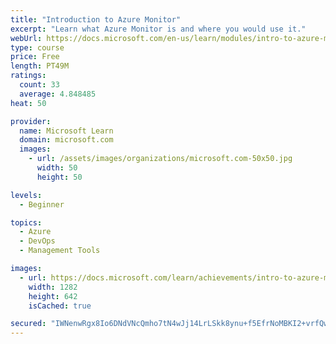 ```yaml
---
title: "Introduction to Azure Monitor"
excerpt: "Learn what Azure Monitor is and where you would use it."
webUrl: https://docs.microsoft.com/en-us/learn/modules/intro-to-azure-monitor/
type: course
price: Free
length: PT49M
ratings:
  count: 33
  average: 4.848485
heat: 50

provider:
  name: Microsoft Learn
  domain: microsoft.com
  images:
    - url: /assets/images/organizations/microsoft.com-50x50.jpg
      width: 50
      height: 50

levels:
  - Beginner

topics:
  - Azure
  - DevOps
  - Management Tools

images:
  - url: https://docs.microsoft.com/learn/achievements/intro-to-azure-monitor-social.png
    width: 1282
    height: 642
    isCached: true

secured: "IWNenwRgx8Io6DNdVNcQmho7tN4wJj14LrLSkk8ynu+f5EfrNoMBKI2+vrfQwsScQ++guNB95X9WP6Y8+5advsEgMJhFV+Np4oqlpyutYSzoqmeYBsObZUeXwcnCNCGayAWr/hNcLEOT6iSJkLKr+zl3munwE+Xi2r5x1ssO74PU66NRJt8/qCoxIciRFp/N30Voiqeq9x1R6mcF3aIMgOwh1KDa5yq6g9F24Rakgf/RJkNqpG6kYn6cL5UWVVFYiBOCNlRywiGLPTIxWY9u2sGS+/KJW2pQzteFn8DI6m0zKqCDvY4+hzIkPiBw5AeFXxyHjVLLX56NB9LoNE1b1tAQzo8MugsA5Kv19b8kautgVNvhpIQmlK0FYh++pkqiW/n7FunlwAY55nNsZLFAaqVG2qIIkYIRzED9gLyAtnc=;wBPb9jQpEDAvK2zdi2/AZw=="
---
```


